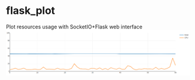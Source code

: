 # flask_plot

Plot resources usage with SocketIO+Flask web interface
![Plotly Falsk SocketIO Preview](/preview.png)
